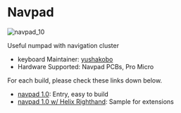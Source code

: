 # Navpad

![navpad_10](https://imgur.com/zxElDdW.jpg)

Useful numpad with navigation cluster

* keyboard Maintainer: [yushakobo](https://github.com/yushakobo)
* Hardware Supported: Navpad PCBs, Pro Micro

For each build, please check these links down below.

* [navpad 1.0](10/): Entry, easy to build
* [navpad 1.0 w/ Helix Righthand](10_helix_r/): Sample for extensions

